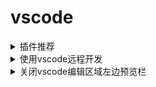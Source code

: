# vscode

<details><summary>插件推荐</summary>
</details>


<details><summary>使用vscode远程开发</summary>

# 使用vscode远程开发

[我最终还是选择了vscode](https://zhuanlan.zhihu.com/p/93239107)

</details>

<details><summary>关闭vscode编辑区域左边预览栏</summary>

关闭预览功能方法：
> 点击—文件----首选项----设置-----用户设置-----文本编辑器----小地图----取消对勾

</details>

